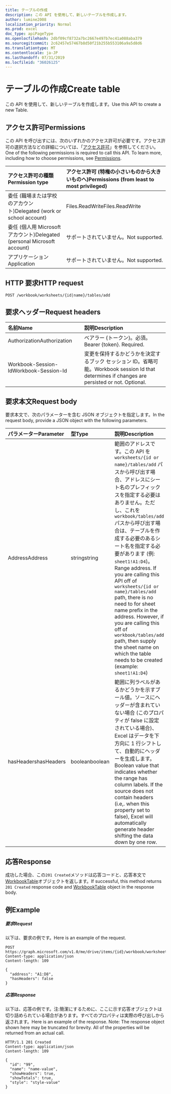 ```yaml
---
title: テーブルの作成
description: この API を使用して、新しいテーブルを作成します。
author: lumine2008
localization_priority: Normal
ms.prod: excel
doc_type: apiPageType
ms.openlocfilehash: 2dbf09cf8732a7bc2667e497b7ec41a088aba379
ms.sourcegitcommit: 2c62457e57467b8d50f21b255b553106a9a5d8d6
ms.translationtype: MT
ms.contentlocale: ja-JP
ms.lasthandoff: 07/31/2019
ms.locfileid: "36026125"
---
```

# <a name="create-table"></a><span data-ttu-id="8b74a-103">テーブルの作成</span><span class="sxs-lookup"><span data-stu-id="8b74a-103">Create table</span></span>

<span data-ttu-id="8b74a-104">この API を使用して、新しいテーブルを作成します。</span><span class="sxs-lookup"><span data-stu-id="8b74a-104">Use this API to create a new Table.</span></span>
## <a name="permissions"></a><span data-ttu-id="8b74a-105">アクセス許可</span><span class="sxs-lookup"><span data-stu-id="8b74a-105">Permissions</span></span>
<span data-ttu-id="8b74a-p101">この API を呼び出すには、次のいずれかのアクセス許可が必要です。アクセス許可の選択方法などの詳細については、「[アクセス許可](/graph/permissions-reference)」を参照してください。</span><span class="sxs-lookup"><span data-stu-id="8b74a-p101">One of the following permissions is required to call this API. To learn more, including how to choose permissions, see [Permissions](/graph/permissions-reference).</span></span>

|<span data-ttu-id="8b74a-108">アクセス許可の種類</span><span class="sxs-lookup"><span data-stu-id="8b74a-108">Permission type</span></span>      | <span data-ttu-id="8b74a-109">アクセス許可 (特権の小さいものから大きいものへ)</span><span class="sxs-lookup"><span data-stu-id="8b74a-109">Permissions (from least to most privileged)</span></span>              |
|:--------------------|:---------------------------------------------------------|
|<span data-ttu-id="8b74a-110">委任 (職場または学校のアカウント)</span><span class="sxs-lookup"><span data-stu-id="8b74a-110">Delegated (work or school account)</span></span> | <span data-ttu-id="8b74a-111">Files.ReadWrite</span><span class="sxs-lookup"><span data-stu-id="8b74a-111">Files.ReadWrite</span></span>    |
|<span data-ttu-id="8b74a-112">委任 (個人用 Microsoft アカウント)</span><span class="sxs-lookup"><span data-stu-id="8b74a-112">Delegated (personal Microsoft account)</span></span> | <span data-ttu-id="8b74a-113">サポートされていません。</span><span class="sxs-lookup"><span data-stu-id="8b74a-113">Not supported.</span></span>    |
|<span data-ttu-id="8b74a-114">アプリケーション</span><span class="sxs-lookup"><span data-stu-id="8b74a-114">Application</span></span> | <span data-ttu-id="8b74a-115">サポートされていません。</span><span class="sxs-lookup"><span data-stu-id="8b74a-115">Not supported.</span></span> |

## <a name="http-request"></a><span data-ttu-id="8b74a-116">HTTP 要求</span><span class="sxs-lookup"><span data-stu-id="8b74a-116">HTTP request</span></span>
<!-- { "blockType": "ignored" } -->
```http
POST /workbook/worksheets/{id|name}/tables/add

```
## <a name="request-headers"></a><span data-ttu-id="8b74a-117">要求ヘッダー</span><span class="sxs-lookup"><span data-stu-id="8b74a-117">Request headers</span></span>
| <span data-ttu-id="8b74a-118">名前</span><span class="sxs-lookup"><span data-stu-id="8b74a-118">Name</span></span>       | <span data-ttu-id="8b74a-119">説明</span><span class="sxs-lookup"><span data-stu-id="8b74a-119">Description</span></span>|
|:---------------|:----------|
| <span data-ttu-id="8b74a-120">Authorization</span><span class="sxs-lookup"><span data-stu-id="8b74a-120">Authorization</span></span>  | <span data-ttu-id="8b74a-p102">ベアラー {トークン}。必須。</span><span class="sxs-lookup"><span data-stu-id="8b74a-p102">Bearer {token}. Required.</span></span> |
| <span data-ttu-id="8b74a-123">Workbook-Session-Id</span><span class="sxs-lookup"><span data-stu-id="8b74a-123">Workbook-Session-Id</span></span>  | <span data-ttu-id="8b74a-p103">変更を保持するかどうかを決定するブック セッション ID。省略可能。</span><span class="sxs-lookup"><span data-stu-id="8b74a-p103">Workbook session Id that determines if changes are persisted or not. Optional.</span></span>|

## <a name="request-body"></a><span data-ttu-id="8b74a-126">要求本文</span><span class="sxs-lookup"><span data-stu-id="8b74a-126">Request body</span></span>
<span data-ttu-id="8b74a-127">要求本文で、次のパラメーターを含む JSON オブジェクトを指定します。</span><span class="sxs-lookup"><span data-stu-id="8b74a-127">In the request body, provide a JSON object with the following parameters.</span></span>

| <span data-ttu-id="8b74a-128">パラメーター</span><span class="sxs-lookup"><span data-stu-id="8b74a-128">Parameter</span></span>           | <span data-ttu-id="8b74a-129">型</span><span class="sxs-lookup"><span data-stu-id="8b74a-129">Type</span></span>      |<span data-ttu-id="8b74a-130">説明</span><span class="sxs-lookup"><span data-stu-id="8b74a-130">Description</span></span>|
|:---------------|:----------|:----------|
| <span data-ttu-id="8b74a-131">Address</span><span class="sxs-lookup"><span data-stu-id="8b74a-131">Address</span></span>  | <span data-ttu-id="8b74a-132">string</span><span class="sxs-lookup"><span data-stu-id="8b74a-132">string</span></span>| <span data-ttu-id="8b74a-p104">範囲のアドレスです。この API を `worksheets/{id or name}/tables/add` パスから呼び出す場合、アドレスにシート名のプレフィックスを指定する必要はありません。ただし、これを `workbook/tables/add` パスから呼び出す場合は、テーブルを作成する必要のあるシート名を指定する必要があります (例: `sheet1!A1:D4`)。</span><span class="sxs-lookup"><span data-stu-id="8b74a-p104">Range address. If you are calling this API off of `worksheets/{id or name}/tables/add` path, there is no need to for sheet name prefix in the address. However, if you are calling this off of `workbook/tables/add` path, then supply the sheet name on which the table needs to be created (example: `sheet1!A1:D4`)</span></span>|
| <span data-ttu-id="8b74a-136">hasHeaders</span><span class="sxs-lookup"><span data-stu-id="8b74a-136">hasHeaders</span></span>  | <span data-ttu-id="8b74a-137">boolean</span><span class="sxs-lookup"><span data-stu-id="8b74a-137">boolean</span></span>|<span data-ttu-id="8b74a-p105">範囲に列ラベルがあるかどうかを示すブール値。ソースにヘッダーが含まれていない場合 (このプロパティが false に設定されている場合)、Excel はデータを下方向に 1 行シフトして、自動的にヘッダーを生成します。</span><span class="sxs-lookup"><span data-stu-id="8b74a-p105">Boolean value that indicates whether the range has column labels. If the source does not contain headers (i.e,. when this property set to false), Excel will automatically generate header shifting the data down by one row.</span></span>|

## <a name="response"></a><span data-ttu-id="8b74a-141">応答</span><span class="sxs-lookup"><span data-stu-id="8b74a-141">Response</span></span>

<span data-ttu-id="8b74a-142">成功した場合、この`201 Created`メソッドは応答コードと、応答本文で[WorkbookTable](../resources/table.md)オブジェクトを返します。</span><span class="sxs-lookup"><span data-stu-id="8b74a-142">If successful, this method returns `201 Created` response code and [WorkbookTable](../resources/table.md) object in the response body.</span></span>

## <a name="example"></a><span data-ttu-id="8b74a-143">例</span><span class="sxs-lookup"><span data-stu-id="8b74a-143">Example</span></span>
##### <a name="request"></a><span data-ttu-id="8b74a-144">要求</span><span class="sxs-lookup"><span data-stu-id="8b74a-144">Request</span></span>
<span data-ttu-id="8b74a-145">以下は、要求の例です。</span><span class="sxs-lookup"><span data-stu-id="8b74a-145">Here is an example of the request.</span></span>
<!-- {
  "blockType": "request",
  "name": "create_table_from_worksheet"
}-->
```http
POST https://graph.microsoft.com/v1.0/me/drive/items/{id}/workbook/worksheets/{id|name}/tables/{id}/add
Content-type: application/json
Content-length: 109

{
  "address": "A1:D8",
  "hasHeaders": false
}
```
##### <a name="response"></a><span data-ttu-id="8b74a-146">応答</span><span class="sxs-lookup"><span data-stu-id="8b74a-146">Response</span></span>
<span data-ttu-id="8b74a-p106">以下は、応答の例です。注:簡潔にするために、ここに示す応答オブジェクトは切り詰められている場合があります。すべてのプロパティは実際の呼び出しから返されます。</span><span class="sxs-lookup"><span data-stu-id="8b74a-p106">Here is an example of the response. Note: The response object shown here may be truncated for brevity. All of the properties will be returned from an actual call.</span></span>
<!-- {
  "blockType": "response",
  "truncated": true,
  "@odata.type": "microsoft.graph.workbookTable"
} -->
```http
HTTP/1.1 201 Created
Content-type: application/json
Content-length: 109

{
  "id": "99",
  "name": "name-value",
  "showHeaders": true,
  "showTotals": true,
  "style": "style-value"
}
```

<!-- uuid: 8fcb5dbc-d5aa-4681-8e31-b001d5168d79
2015-10-25 14:57:30 UTC -->
<!-- {
  "type": "#page.annotation",
  "description": "Create Table",
  "keywords": "",
  "section": "documentation",
  "tocPath": ""
}-->
